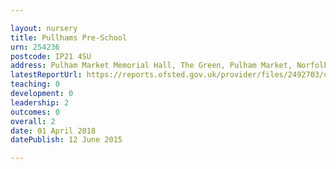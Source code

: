 ```yaml
---

layout: nursery
title: Pullhams Pre-School
urn: 254236
postcode: IP21 4SU
address: Pulham Market Memorial Hall, The Green, Pulham Market, Norfolk, IP21 4SU
latestReportUrl: https://reports.ofsted.gov.uk/provider/files/2492703/urn/254236.pdf
teaching: 0
development: 0
leadership: 2
outcomes: 0
overall: 2
date: 01 April 2018 
datePublish: 12 June 2015

---
```

